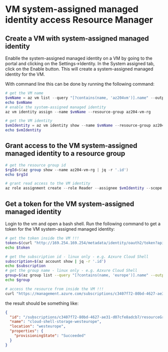 # VM system-assigned managed identity access Resource Manager

## Create a VM with system-assigned managed identity

Enablle the system-assigned managed identity on a VM by going to the portal and clicking on the Settings->Identity. In the System assigned tab, click on the Enable button. This will create a system-assigned managed identity for the VM.

With command line this can be done by running the following command:
```powershell
# get the VM name
$vmName = az vm list --query "[?contains(name, 'az204vm')].name" --output tsv
echo $vmName
# enable the system-assigned managed identity
az vm identity assign --name $vmName --resource-group az204-vm-rg

# get the VM identity
$vmIdentity = az vm identity show --name $vmName --resource-group az204-vm-rg --query "principalId" --output tsv
echo $vmIdentity
```

## Grant access to the VM system-assigned managed identity to a resource group

```powershell
# get the resource group id
$rgId=$(az group show --name az204-vm-rg | jq -r '.id')
echo $rgId

# grant read access to the VM identity
az role assignment create --role Reader --assignee $vmIdentity --scope $rgId
```


## Get a token for the VM system-assigned managed identity

 Login to the vm and open a bash shell. Run the following command to get a token for the VM system-assigned managed identity:

```bash
# get the token inside the VM !!!
token=$(curl "http://169.254.169.254/metadata/identity/oauth2/token?api-version=2018-02-01&resource=https://management.azure.com/" -H "Metadata: true" | jq -r'[access_token?]')
echo $token

# get the subscription id - linux only - e.g. Azxure Cloud Shell
subscription=$(az account show | jq -r '.id')
echo $subscription
# get the group name - linux only - e.g. Azxure Cloud Shell
group=$(az group list --query "[?contains(name, 'europe')].name" --output tsv)
echo $group

# access the resource from inside the VM !!!
curl "https://management.azure.com/subscriptions/c3407f72-80bd-4627-ae31-d07cfe8adcb7/resourceGroups/cloud-shell-storage-westeurope?api-version=2016-06-01" -H "ContentType: application/json" -H"Authorization: Bearer $token"
```

the result should be something like:

```json
{
  "id": "/subscriptions/c3407f72-80bd-4627-ae31-d07cfe8adcb7/resourceGroups/cloud-shell-storage-westeurope",
  "name": "cloud-shell-storage-westeurope",
  "location": "westeurope",
  "properties": {
    "provisioningState": "Succeeded"
  }
}
```

